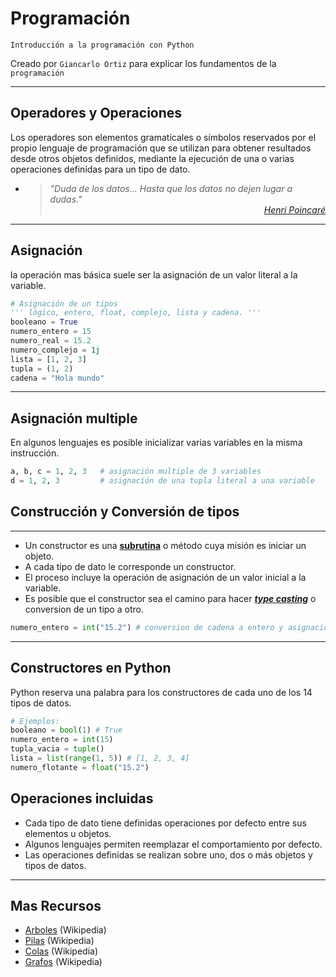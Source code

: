 # Programación
<p><code>Introducción a la programación con Python</code></p>
<p>Creado por <code>Giancarlo Ortiz</code> para explicar los fundamentos de la <code>programación</code></p>

---
## Operadores y Operaciones 
Los operadores son elementos gramaticales o símbolos reservados por el propio lenguaje de programación que se utilizan para obtener resultados desde otros objetos definidos, mediante la ejecución de una o varias operaciones definidas para un tipo de dato.

* ><i>"Duda de los datos... Hasta que los datos no dejen lugar a dudas."</i><br>
<cite style="display:block; text-align: right">[Henri Poincaré](https://es.wikipedia.org/wiki/Henri_Poincar%C3%A9)</cite>


---
## Asignación
la operación mas básica suele ser la asignación de un valor literal a la variable.

```Python
# Asignación de un tipos
''' lógico, entero, float, complejo, lista y cadena. '''
booleano = True
numero_entero = 15
numero_real = 15.2
numero_complejo = 1j
lista = [1, 2, 3]
tupla = (1, 2)
cadena = "Hola mundo"
```


---
## Asignación multiple
En algunos lenguajes es posible inicializar varias variables en la misma instrucción.
```Python
a, b, c = 1, 2, 3   # asignación multiple de 3 variables
d = 1, 2, 3         # asignación de una tupla literal a una variable
```


## Construcción y Conversión de tipos
---
* Un constructor es una [__subrutina__](https://es.wikipedia.org/wiki/Subrutina) o método cuya misión es iniciar un objeto.
* A cada tipo de dato le corresponde un constructor.
* El proceso incluye la operación de asignación de un valor inicial a la variable.
* Es posible que el constructor sea el camino para hacer [**_type casting_**](https://es.wikipedia.org/wiki/Conversi%C3%B3n_de_tipos) o conversion de un tipo a otro.

```Python
numero_entero = int("15.2") # conversion de cadena a entero y asignación
```


---
## Constructores en Python
Python reserva una palabra para los constructores de cada uno de los 14 tipos de datos.

```Python
# Ejemplos:
booleano = bool(1) # True
numero_entero = int(15)
tupla_vacia = tuple()
lista = list(range(1, 5)) # [1, 2, 3, 4]
numero_flotante = float("15.2")
```


## Operaciones incluidas 
* Cada tipo de dato tiene definidas operaciones por defecto entre sus elementos u objetos.
* Algunos lenguajes permiten reemplazar el comportamiento por defecto.
* Las operaciones definidas se realizan sobre uno, dos o más objetos y tipos de datos.


---
## Mas Recursos
- [Arboles](https://es.wikipedia.org/wiki/%C3%81rbol_(inform%C3%A1tica)) (Wikipedia)
- [Pilas](https://es.wikipedia.org/wiki/Pila_(inform%C3%A1tica)) (Wikipedia)
- [Colas](https://es.wikipedia.org/wiki/Cola_(inform%C3%A1tica)) (Wikipedia)
- [Grafos](https://es.wikipedia.org/wiki/Grafo_(tipo_de_dato_abstracto)) (Wikipedia)